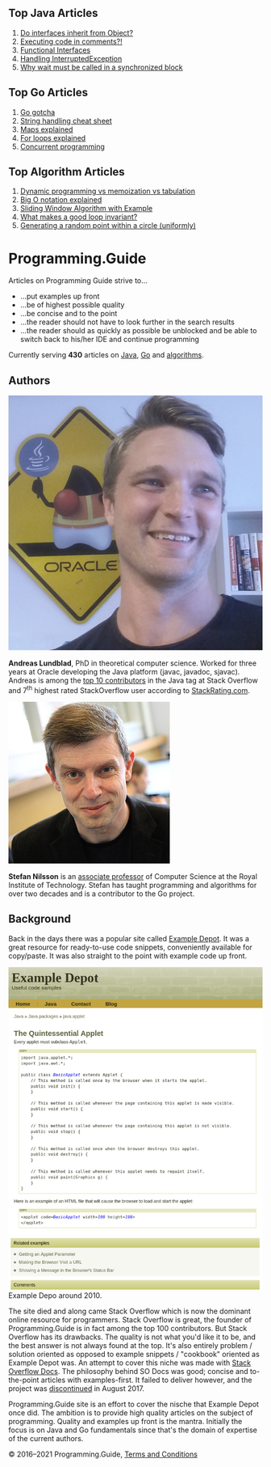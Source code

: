 



## Top Java Articles

1.  [Do interfaces inherit from Object?](java/do-interfaces-inherit-from-object.html)
2.  [Executing code in comments?!](java/executing-code-in-comments.html)
3.  [Functional Interfaces](java/functional-interfaces.html)
4.  [Handling InterruptedException](java/handling-interrupted-exceptions.html)
5.  [Why wait must be called in a synchronized block](java/why-wait-must-be-in-synchronized.html)

## Top Go Articles

1.  [Go gotcha](go/go-gotcha.html)
2.  [String handling cheat sheet](go/string-functions-reference-cheat-sheet.html)
3.  [Maps explained](go/maps-explained.html)
4.  [For loops explained](go/for-loop.html)
5.  [Concurrent programming](go/go-concurrency-tutorial.html)



## Top Algorithm Articles

1.  [Dynamic programming vs memoization vs tabulation](dynamic-programming-vs-memoization-vs-tabulation.html)
2.  [Big O notation explained](big-o-notation-explained.html)
3.  [Sliding Window Algorithm with Example](sliding-window-example.html)
4.  [What makes a good loop invariant?](what-makes-a-good-loop-invariant.html)
5.  [Generating a random point within a circle (uniformly)](random-point-within-circle.html)

# Programming.Guide

Articles on Programming Guide strive to…

- …put examples up front
- …be of highest possible quality
- …be concise and to the point
- …the reader should not have to look further in the search results
- …the reader should as quickly as possible be unblocked and be able to switch back to his/her IDE and continue programming

Currently serving **430** articles on [Java](java/index.html), [Go](go/index.html) and [algorithms](algorithms.html).

## Authors

![Andreas Lundblad](images/andreas-lundblad.jpg)

**Andreas Lundblad**, PhD in theoretical computer science. Worked for three years at Oracle developing the Java platform (javac, javadoc, sjavac). Andreas is among the [top 10 contributors](http://stackoverflow.com/tags/java/topusers) in the Java tag at Stack Overflow and 7<sup>th</sup> highest rated StackOverflow user according to [StackRating.com](https://stackrating.com/user/276052).

![Stefan Nilsson](images/stefan-nilsson.jpg)

**Stefan Nilsson** is an [associate professor](https://www.nada.kth.se/~snilsson/) of Computer Science at the Royal Institute of Technology. Stefan has taught programming and algorithms for over two decades and is a contributor to the Go project.

## Background

Back in the days there was a popular site called [Example Depot](http://web.archive.org/web/20120113091817/http://www.exampledepot.com/). It was a great resource for ready-to-use code snippets, conveniently available for copy/paste. It was also straight to the point with example code up front.

<img src="images/example-depot-screenshot.jpg" alt="Example Depot Screenshot" class="screenshot" />  
<span class="caption">Example Depo around 2010.</span>

The site died and along came Stack Overflow which is now the dominant online resource for programmers. Stack Overflow is great, the founder of Programming.Guide is in fact among the top 100 contributors. But Stack Overflow has its drawbacks. The quality is not what you'd like it to be, and the best answer is not always found at the top. It's also entirely problem / solution oriented as opposed to example snippets / "cookbook" oriented as Example Depot was. An attempt to cover this niche was made with [Stack Overflow Docs](http://www.stackoverflow.com/documentation). The philosophy behind SO Docs was good; concise and to-the-point articles with examples-first. It failed to deliver however, and the project was [discontinued](https://meta.stackoverflow.com/questions/354217/sunsetting-documentation) in August 2017.

Programming.Guide site is an effort to cover the nische that Example Depot once did. The ambition is to provide high quality articles on the subject of programming. Quality and examples up front is the mantra. Initially the focus is on Java and Go fundamentals since that's the domain of expertise of the current authors.

© 2016–2021 Programming.Guide, [Terms and Conditions](terms-and-conditions.html)
